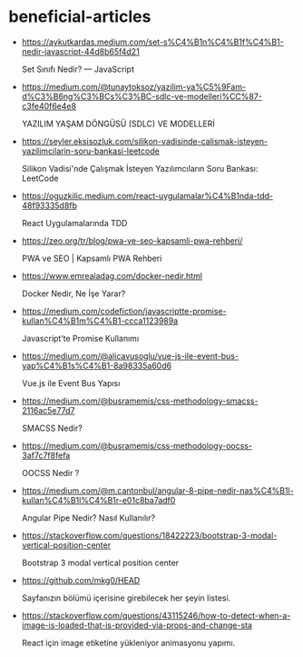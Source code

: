 # beneficial-articles

* https://aykutkardas.medium.com/set-s%C4%B1n%C4%B1f%C4%B1-nedir-javascript-44d8b65f4d21 <p>Set Sınıfı Nedir? — JavaScript</p>

* https://medium.com/@tunaytoksoz/yazilim-ya%C5%9Fam-d%C3%B6ng%C3%BCs%C3%BC-sdlc-ve-modelleri%CC%87-c3fe40f6e4e8 <p>YAZILIM YAŞAM DÖNGÜSÜ (SDLC) VE MODELLERİ</p>

* https://seyler.eksisozluk.com/silikon-vadisinde-calismak-isteyen-yazilimcilarin-soru-bankasi-leetcode <p>Silikon Vadisi'nde Çalışmak İsteyen Yazılımcıların Soru Bankası: LeetCode</p>

* https://oguzkilic.medium.com/react-uygulamalar%C4%B1nda-tdd-48f93335d8fb <p>React Uygulamalarında TDD</p>

* https://zeo.org/tr/blog/pwa-ve-seo-kapsamli-pwa-rehberi/ <p>PWA ve SEO | Kapsamlı PWA Rehberi</p>

* https://www.emrealadag.com/docker-nedir.html <p>Docker Nedir, Ne İşe Yarar?</p>

* https://medium.com/codefiction/javascriptte-promise-kullan%C4%B1m%C4%B1-ccca1123989a <p>Javascript’te Promise Kullanımı</p>

* https://medium.com/@alicavusoglu/vue-js-ile-event-bus-yap%C4%B1s%C4%B1-8a98335a60d6 <p>Vue.js ile Event Bus Yapısı</p>

* https://medium.com/@busramemis/css-methodology-smacss-2116ac5e77d7 <p>SMACSS Nedir?</p>

* https://medium.com/@busramemis/css-methodology-oocss-3af7c7f8fefa <p>OOCSS Nedir ?</p>

* https://medium.com/@m.cantonbul/angular-8-pipe-nedir-nas%C4%B1l-kullan%C4%B1l%C4%B1r-e01c8ba7adf0 <p>Angular Pipe Nedir? Nasıl Kullanılır?</p>

* https://stackoverflow.com/questions/18422223/bootstrap-3-modal-vertical-position-center <p>Bootstrap 3 modal vertical position center</p>

* https://github.com/mkg0/HEAD <p>Sayfanızın <head> bölümü içerisine girebilecek her şeyin listesi.</p>
  
* https://stackoverflow.com/questions/43115246/how-to-detect-when-a-image-is-loaded-that-is-provided-via-props-and-change-sta <p>React için image etiketine yükleniyor animasyonu yapımı.</p>
